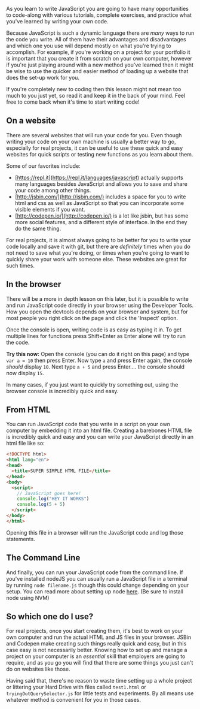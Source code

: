 As you learn to write JavaScript you are going to have many opportunities to code-along with various tutorials, complete exercises, and practice what you've learned by writing your own code.  

Because JavaScript is such a dynamic language there are _many_ ways to run the code you write.  All of them have their advantages and disadvantages and which one you use will depend mostly on what you're trying to accomplish.  For example, if you're working on a project for your portfolio it is important that you create it from scratch on your own computer, however if you're just playing around with a new method you've learned then it might be wise to use the quicker and easier method of loading up a website that does the set-up work for you.  

If you're completely new to coding then this lesson might not mean too much to you just yet, so read it and keep it in the back of your mind.  Feel free to come back when it's time to start writing code!

## On a website

There are several websites that will run your code for you.  Even though writing your code on your own machine is usually a better way to go, especially for real projects, it can be useful to use these quick and easy websites for quick scripts or testing new functions as you learn about them.

Some of our favorites include:

* [https://repl.it](https://repl.it/languages/javascript) actually supports many languages besides JavaScript and allows you to save and share your code among other things.
* [http://jsbin.com/](http://jsbin.com/) includes a space for you to write html and css as well as JavaScript so that you can incorporate some visible elements if you want.
* [http://codepen.io/](http://codepen.io/) is a lot like jsbin, but has some more social features, and a different style of interface.  In the end they do the same thing.

For real projects, it is almost always going to be better for you to write your code locally and save it with git, but there are _definitely_ times when you do not need to save what you're doing, or times when you're going to want to quickly share your work with someone else.  These websites are great for such times.

## In the browser

There will be a more in depth lesson on this later, but it is possible to write and run JavaScript code directly in your browser using the Developer Tools.  How you open the devtools depends on your browser and system, but for most people you right click on the page and click the 'Inspect' option.

Once the console is open, writing code is as easy as typing it in.  To get multiple lines for functions press Shift+Enter as Enter alone will try to run the code.

**Try this now:** Open the console \(you can do it right on this page\) and type `var a = 10` then press Enter.  Now type `a` and press Enter again, the console _should_ display `10`.  Next type `a + 5` and press Enter.... the console should now display `15`.

In many cases, if you just want to quickly try something out, using the browser console is incredibly quick and easy.

## From HTML

You can run JavaScript code that you write in a script on your own computer by embedding it into an html file.  Creating a barebones HTML file is incredibly quick and easy and you can write your JavaScript directly in an html file like so:

```html
<!DOCTYPE html>
<html lang="en">
<head>
  <title>SUPER SIMPLE HTML FILE</title>
</head>
<body>
  <script>
    // JavaScript goes here!
    console.log("HEY IT WORKS")
    console.log(5 + 5)
  </script>
</body>
</html>
```

Opening this file in a browser will run the JavaScript code and log those statements.

## The Command Line

And finally, you can run your JavaScript code from the command line.  If you've installed nodeJS you can usually run a JavaScript file in a terminal by running `node filename.js`  though this could change depending on your setup.  You can read more about setting up node [here](https://nodejs.org/en/download/package-manager/#nvm).  \(Be sure to install node using NVM\)

## So which one do I use?

For real projects, once you start creating them, it's best to work on your own computer and run the actual HTML and JS files in your browser.  JSBin and Codepen make creating such things really quick and easy, but in this case easy is not necessarily better.  Knowing how to set up and manage a project on your computer is an _essential_ skill that employers are going to require, and as you go you will find that there are some things you just can't do on websites like those.

Having said that, there's no reason to waste time setting up a whole project or littering your Hard Drive with files called `test1.html` or `tryingOutQuerySelector.js` for little tests and experiments.  By all means use whatever method is convenient for you in those cases.

